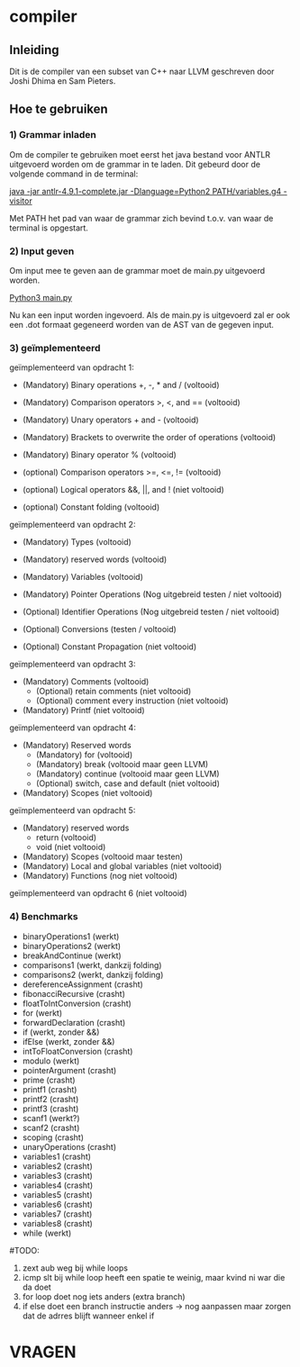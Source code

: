 # compiler
## Inleiding
Dit is de compiler van een subset van C++ naar LLVM geschreven door Joshi Dhima en Sam Pieters.

## Hoe te gebruiken
### 1) Grammar inladen
Om de compiler te gebruiken moet eerst het java bestand voor ANTLR uitgevoerd worden om de grammar
in te laden. Dit gebeurd door de volgende command in de terminal:

<u>java -jar antlr-4.9.1-complete.jar -Dlanguage=Python2 PATH/variables.g4 -visitor</u>

Met PATH het pad van waar de grammar zich bevind t.o.v. van waar de terminal is opgestart.

### 2) Input geven
Om input mee te geven aan de grammar moet de main.py uitgevoerd worden.

<u>Python3 main.py</u>

Nu kan een input worden ingevoerd. Als de main.py is uitgevoerd zal er ook een .dot formaat gegeneerd
worden van de AST van de gegeven input. 

### 3) geïmplementeerd

geïmplementeerd van opdracht 1:

- (Mandatory) Binary operations +, -, * and / (voltooid)
- (Mandatory) Comparison operators >, <, and == (voltooid)
- (Mandatory) Unary operators + and - (voltooid)
- (Mandatory) Brackets to overwrite the order of operations (voltooid)
- (Mandatory) Binary operator % (voltooid)
- (optional) Comparison operators >=, <=, != (voltooid)
- (optional) Logical operators &&, ||, and ! (niet voltooid)

- (optional) Constant folding (voltooid)

geïmplementeerd van opdracht 2:

- (Mandatory) Types (voltooid)
- (Mandatory) reserved words (voltooid)
- (Mandatory) Variables (voltooid)
- (Mandatory) Pointer Operations (Nog uitgebreid testen / niet voltooid)
- (Optional) Identifier Operations (Nog uitgebreid testen / niet voltooid)
- (Optional) Conversions (testen / voltooid)

- (Optional) Constant Propagation (niet voltooid)

geïmplementeerd van opdracht 3:

- (Mandatory) Comments (voltooid)
    - (Optional) retain comments (niet voltooid)
    - (Optional) comment every instruction (niet voltooid)
- (Mandatory) Printf (niet voltooid)

geïmplementeerd van opdracht 4:

- (Mandatory) Reserved words
    - (Mandatory) for (voltooid)
    - (Mandatory) break (voltooid maar geen LLVM)
    - (Mandatory) continue (voltooid maar geen LLVM)
    - (Optional) switch, case and default (niet voltooid)
- (Mandatory) Scopes (niet voltooid)

geïmplementeerd van opdracht 5:

- (Mandatory) reserved words
    - return (voltooid)
    - void (niet voltooid)
- (Mandatory) Scopes (voltooid maar testen)
- (Mandatory) Local and global variables (niet voltooid)
- (Mandatory) Functions (nog niet voltooid)

geïmplementeerd van opdracht 6 (niet voltooid)


### 4) Benchmarks

- binaryOperations1 (werkt)
- binaryOperations2 (werkt)
- breakAndContinue (werkt)
- comparisons1 (werkt, dankzij folding)
- comparisons2 (werkt, dankzij folding)
- dereferenceAssignment (crasht)
- fibonacciRecursive (crasht)
- floatToIntConversion (crasht)
- for (werkt)
- forwardDeclaration (crasht)
- if (werkt, zonder &&)
- ifElse (werkt, zonder &&)
- intToFloatConversion (crasht)
- modulo (werkt)
- pointerArgument (crasht)
- prime (crasht)
- printf1 (crasht)
- printf2 (crasht)
- printf3 (crasht)
- scanf1 (werkt?)
- scanf2 (crasht)
- scoping (crasht)
- unaryOperations (crasht)
- variables1 (crasht)
- variables2 (crasht)
- variables3 (crasht)
- variables4 (crasht)
- variables5 (crasht)
- variables6 (crasht)
- variables7 (crasht)
- variables8 (crasht)
- while (werkt)

#TODO:
1) zext aub weg bij while loops
2) icmp slt bij while loop heeft een spatie te weinig, maar kvind ni war die da doet
3) for loop doet nog iets anders (extra branch)
4) if else doet een branch instructie anders -> nog aanpassen maar zorgen dat de adrres blijft wanneer enkel if
# VRAGEN